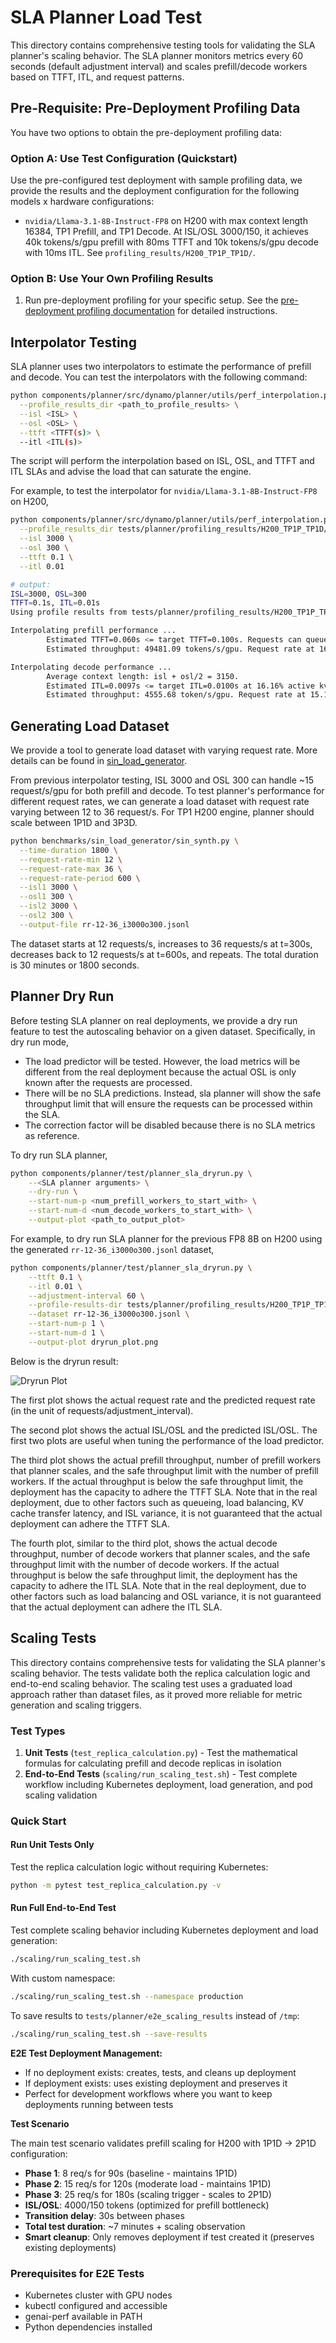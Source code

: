 <!--
SPDX-FileCopyrightText: Copyright (c) 2025 NVIDIA CORPORATION & AFFILIATES.
All rights reserved.
SPDX-License-Identifier: Apache-2.0
-->

# SLA Planner Load Test

This directory contains comprehensive testing tools for validating the SLA planner's scaling behavior.
The SLA planner monitors metrics every 60 seconds (default adjustment interval) and scales
prefill/decode workers based on TTFT, ITL, and request patterns.

## Pre-Requisite: Pre-Deployment Profiling Data

You have two options to obtain the pre-deployment profiling data:

### Option A: Use Test Configuration (Quickstart)

Use the pre-configured test deployment with sample profiling data, we provide the results and the deployment configuration for the following models x hardware configurations:
- `nvidia/Llama-3.1-8B-Instruct-FP8` on H200 with max context length 16384, TP1 Prefill, and TP1 Decode. At ISL/OSL 3000/150, it achieves 40k tokens/s/gpu prefill with 80ms TTFT and 10k tokens/s/gpu decode with 10ms ITL. See `profiling_results/H200_TP1P_TP1D/`.

### Option B: Use Your Own Profiling Results

1. Run pre-deployment profiling for your specific setup. See the [pre-deployment profiling documentation](../../docs/architecture/pre_deployment_profiling.md) for detailed instructions.

## Interpolator Testing

SLA planner uses two interpolators to estimate the performance of prefill and decode. You can test the interpolators with the following command:

```bash
python components/planner/src/dynamo/planner/utils/perf_interpolation.py \
  --profile_results_dir <path_to_profile_results> \
  --isl <ISL> \
  --osl <OSL> \
  --ttft <TTFT(s)> \
  --itl <ITL(s)>
```

The script will perform the interpolation based on ISL, OSL, and TTFT and ITL SLAs and advise the load that can saturate the engine.

For example, to test the interpolator for `nvidia/Llama-3.1-8B-Instruct-FP8` on H200,

```bash
python components/planner/src/dynamo/planner/utils/perf_interpolation.py \
  --profile_results_dir tests/planner/profiling_results/H200_TP1P_TP1D/ \
  --isl 3000 \
  --osl 300 \
  --ttft 0.1 \
  --itl 0.01

# output:
ISL=3000, OSL=300
TTFT=0.1s, ITL=0.01s
Using profile results from tests/planner/profiling_results/H200_TP1P_TP1D/

Interpolating prefill performance ...
        Estimated TTFT=0.060s <= target TTFT=0.100s. Requests can queue 0.040s maximally while meeting TTFT SLA.
        Estimated throughput: 49481.09 tokens/s/gpu. Request rate at 16.49 requests/s will saturate one GPU.

Interpolating decode performance ...
        Average context length: isl + osl/2 = 3150.
        Estimated ITL=0.0097s <= target ITL=0.0100s at 16.16% active kv usage.
        Estimated throughput: 4555.68 token/s/gpu. Request rate at 15.19 requests/s will saturate one GPU.
```

## Generating Load Dataset

We provide a tool to generate load dataset with varying request rate. More details can be found in [sin_load_generator](../../benchmarks/sin_load_generator/README.md).

From previous interpolator testing, ISL 3000 and OSL 300 can handle ~15 request/s/gpu for both prefill and decode.
To test planner's performance for different request rates, we can generate a load dataset with request rate varying between 12 to 36 request/s.
For TP1 H200 engine, planner should scale between 1P1D and 3P3D.

```bash
python benchmarks/sin_load_generator/sin_synth.py \
  --time-duration 1800 \
  --request-rate-min 12 \
  --request-rate-max 36 \
  --request-rate-period 600 \
  --isl1 3000 \
  --osl1 300 \
  --isl2 3000 \
  --osl2 300 \
  --output-file rr-12-36_i3000o300.jsonl
```

The dataset starts at 12 requests/s, increases to 36 requests/s at t=300s, decreases back to 12 requests/s at t=600s, and repeats.
The total duration is 30 minutes or 1800 seconds.

## Planner Dry Run

Before testing SLA planner on real deployments, we provide a dry run feature to test the autoscaling behavior on a given dataset. Specifically, in dry run mode,
- The load predictor will be tested. However, the load metrics will be different from the real deployment because the actual OSL is only known after the requests are processed.
- There will be no SLA predictions. Instead, sla planner will show the safe throughput limit that will ensure the requests can be processed within the SLA.
- The correction factor will be disabled because there is no SLA metrics as reference.

To dry run SLA planner,

```bash
python components/planner/test/planner_sla_dryrun.py \
    --<SLA planner arguments> \
    --dry-run \
    --start-num-p <num_prefill_workers_to_start_with> \
    --start-num-d <num_decode_workers_to_start_with> \
    --output-plot <path_to_output_plot>
```

For example, to dry run SLA planner for the previous FP8 8B on H200 using the generated `rr-12-36_i3000o300.jsonl` dataset,

```bash
python components/planner/test/planner_sla_dryrun.py \
    --ttft 0.1 \
    --itl 0.01 \
    --adjustment-interval 60 \
    --profile-results-dir tests/planner/profiling_results/H200_TP1P_TP1D/ \
    --dataset rr-12-36_i3000o300.jsonl \
    --start-num-p 1 \
    --start-num-d 1 \
    --output-plot dryrun_plot.png
```

Below is the dryrun result:

![Dryrun Plot](./figures/dryrun_plot.png)

The first plot shows the actual request rate and the predicted request rate (in the unit of requests/adjustment_interval).

The second plot shows the actual ISL/OSL and the predicted ISL/OSL. The first two plots are useful when tuning the performance of the load predictor.

The third plot shows the actual prefill throughput, number of prefill workers that planner scales, and the safe throughput limit with the number of prefill workers. If the actual throughput is below the safe throughput limit, the deployment has the capacity to adhere the TTFT SLA. Note that in the real deployment, due to other factors such as queueing, load balancing, KV cache transfer latency, and ISL variance, it is not guaranteed that the actual deployment can adhere the TTFT SLA.

The fourth plot, similar to the third plot, shows the actual decode throughput, number of decode workers that planner scales, and the safe throughput limit with the number of decode workers. If the actual throughput is below the safe throughput limit, the deployment has the capacity to adhere the ITL SLA. Note that in the real deployment, due to other factors such as load balancing and OSL variance, it is not guaranteed that the actual deployment can adhere the ITL SLA.

## Scaling Tests

This directory contains comprehensive tests for validating the SLA planner's scaling behavior. The tests validate both the replica calculation logic and end-to-end scaling behavior. The scaling test uses a graduated load approach rather than dataset files, as it proved more reliable for metric generation and scaling triggers.

### Test Types

1. **Unit Tests** (`test_replica_calculation.py`) - Test the mathematical formulas for calculating prefill and decode replicas in isolation
2. **End-to-End Tests** (`scaling/run_scaling_test.sh`) - Test complete workflow including Kubernetes deployment, load generation, and pod scaling validation

### Quick Start

#### Run Unit Tests Only
Test the replica calculation logic without requiring Kubernetes:

```bash
python -m pytest test_replica_calculation.py -v
```

#### Run Full End-to-End Test
Test complete scaling behavior including Kubernetes deployment and load generation:

```bash
./scaling/run_scaling_test.sh
```

With custom namespace:
```bash
./scaling/run_scaling_test.sh --namespace production
```

To save results to `tests/planner/e2e_scaling_results` instead of `/tmp`:
```bash
./scaling/run_scaling_test.sh --save-results
```

**E2E Test Deployment Management:**
- If no deployment exists: creates, tests, and cleans up deployment
- If deployment exists: uses existing deployment and preserves it
- Perfect for development workflows where you want to keep deployments running between tests

**Test Scenario**

The main test scenario validates prefill scaling for H200 with 1P1D → 2P1D configuration:

- **Phase 1**: 8 req/s for 90s (baseline - maintains 1P1D)
- **Phase 2**: 15 req/s for 120s (moderate load - maintains 1P1D)
- **Phase 3**: 25 req/s for 180s (scaling trigger - scales to 2P1D)
- **ISL/OSL**: 4000/150 tokens (optimized for prefill bottleneck)
- **Transition delay**: 30s between phases
- **Total test duration**: ~7 minutes + scaling observation
- **Smart cleanup**: Only removes deployment if test created it (preserves existing deployments)

### Prerequisites for E2E Tests

- Kubernetes cluster with GPU nodes
- kubectl configured and accessible
- genai-perf available in PATH
- Python dependencies installed